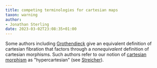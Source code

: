 ```yaml
---
title: competing terminologies for cartesian maps
taxon: warning
author:
- Jonathan Sterling
date: 2023-03-02T23:08:35+01:00
---
```


Some authors including [Grothendieck](sga-1) give an equivalent definition of cartesian fibration that factors through a *nonequivalent* definition of cartesian morphisms. Such authors refer to our notion of [cartesian morphism](frct-0001) as "hypercartesian" (see [Streicher](streicher-fcjb)).
